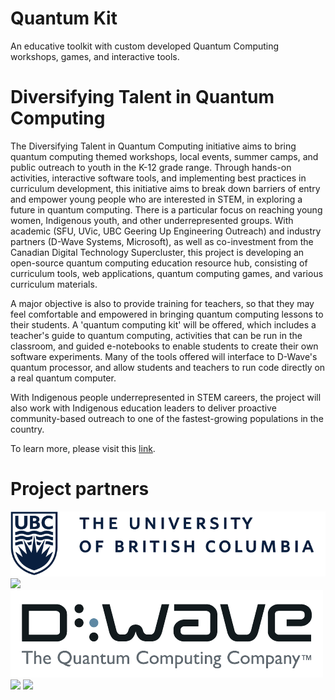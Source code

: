 # Quantum Kit
An educative toolkit with custom developed Quantum Computing workshops, games, and interactive tools.

# Diversifying Talent in Quantum Computing

The Diversifying Talent in Quantum Computing initiative aims to bring quantum computing themed workshops, local events, summer camps, and public outreach to youth in the K-12 grade range. Through hands-on activities, interactive software tools, and implementing best practices in curriculum development, this initiative aims to break down barriers of entry and empower young people who are interested in STEM, in exploring a future in quantum computing. There is a particular focus on reaching young women, Indigenous youth, and other underrepresented groups. With academic (SFU, UVic, UBC Geering Up Engineering Outreach) and industry partners (D-Wave Systems, Microsoft), as well as co-investment from the Canadian Digital Technology Supercluster, this project is developing an open-source quantum computing education resource hub, consisting of curriculum tools, web applications, quantum computing games, and various curriculum materials.

A major objective is also to provide training for teachers, so that they may feel comfortable and empowered in bringing quantum computing lessons to their students. A 'quantum computing kit' will be offered, which includes a teacher's guide to quantum computing, activities that can be run in the classroom, and guided e-notebooks to enable students to create their own software experiments. Many of the tools offered will interface to D-Wave's quantum processor, and allow students and teachers to run code directly on a real quantum computer.

With Indigenous people underrepresented in STEM careers, the project will also work with Indigenous education leaders to deliver proactive community-based outreach to one of the fastest-growing populations in the country.

To learn more, please visit this [link](https://quantumcomputing.ubc.ca/education/k-12-education).

# Project partners

![](UBC.png)
![](CDTS.png)
![](DWave.png)
![](MS.png)
![](GU.png)

